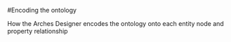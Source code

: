 
#Encoding the ontology

How the Arches Designer encodes the ontology onto each entity node and property relationship